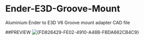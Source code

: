 # Ender-E3D-Groove-Mount
Aluminium Ender to E3D V6 Groove mount adapter CAD file

##PREVIEW
![{FD826429-FE02-4910-A48B-FBDA662CB4C9}](https://github.com/user-attachments/assets/fb3d7366-ed3b-4705-9bc1-2a21ef67c6d0)
